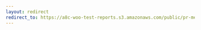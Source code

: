 ```yaml
---
layout: redirect
redirect_to: https://a8c-woo-test-reports.s3.amazonaws.com/public/pr-merge/37411/api/index.html
---
```

